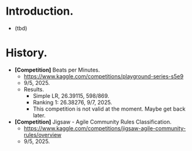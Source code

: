 # Introduction.
- (tbd)

# History.
- **[Competition]** Beats per Minutes.
  - https://www.kaggle.com/competitions/playground-series-s5e9
  - 9/5, 2025.
  - Results.
    - Simple LR, 26.39115, 598/869.
    - Ranking 1: 26.38276, 9/7, 2025.
    - This competition is not valid at the moment. Maybe get back later.
- **[Competition]** Jigsaw - Agile Community Rules Classification.
  - https://www.kaggle.com/competitions/jigsaw-agile-community-rules/overview
  - 9/5, 2025.
